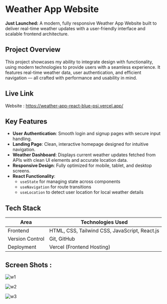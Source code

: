 # Weather App Website

**Just Launched:** A modern, fully responsive Weather App Website built to deliver real-time weather updates with a user-friendly interface and scalable frontend architecture.

## Project Overview

This project showcases my ability to integrate design with functionality, using modern technologies to provide users with a seamless experience. It features real-time weather data, user authentication, and efficient navigation — all crafted with performance and usability in mind.

## Live Link

Website : https://weather-app-react-blue-psi.vercel.app/

## Key Features

- **User Authentication**: Smooth login and signup pages with secure input handling.
- **Landing Page**: Clean, interactive homepage designed for intuitive navigation.
- **Weather Dashboard**: Displays current weather updates fetched from APIs with clean UI elements and accurate location data.
- **Responsive Design**: Fully optimized for mobile, tablet, and desktop screens.
- **React Functionality**:
  - `useState` for managing state across components
  - `useNavigation` for route transitions
  - `useLocation` to detect user location for local weather details

## Tech Stack

| Area          | Technologies Used                            |
|---------------|-----------------------------------------------|
| Frontend      | HTML, CSS, Tailwind CSS, JavaScript, React.js |
| Version Control | Git, GitHub                                 |
| Deployment    | Vercel (Frontend Hosting)                     |

## Screen Shots :

![w1](https://github.com/user-attachments/assets/694fb872-07a7-4b64-9832-146554f5846b)

![w2](https://github.com/user-attachments/assets/36d2a9de-3bf6-40ea-afc2-9f3d1ca0f15a)

![w3](https://github.com/user-attachments/assets/780d4476-1cd4-4084-a010-66f431be7d7c)



